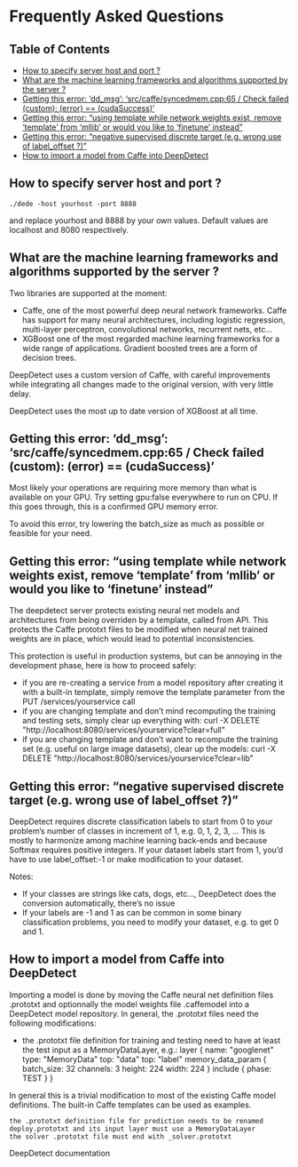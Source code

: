 Frequently Asked Questions
==========================

Table of Contents
-----------------
* [How to specify server host and port ?](#how-to-specify-server-host-and-port-)
* [What are the machine learning frameworks and algorithms supported by the server ?](#what-are-the-machine-learning-frameworks-and-algorithms-supported-by-the-server-)
* [Getting this error: ‘dd_msg’: ‘src/caffe/syncedmem.cpp:65 / Check failed (custom): (error) == (cudaSuccess)’](#getting-this-error-dd_msg-srccaffesyncedmemcpp65--check-failed-custom-error--cudasuccess)
* [Getting this error: “using template while network weights exist, remove ‘template’ from ‘mllib’ or would you like to ‘finetune’ instead”](#getting-this-error-using-template-while-network-weights-exist-remove-template-from-mllib-or-would-you-like-to-finetune-instead)
* [Getting this error: “negative supervised discrete target (e.g. wrong use of label_offset ?)”](#getting-this-error-negative-supervised-discrete-target-eg-wrong-use-of-label_offset-)
* [How to import a model from Caffe into DeepDetect](#how-to-import-a-model-from-caffe-into-deepdetect)

How to specify server host and port ?
-------------------------------------

	./dede -host yourhost -port 8888

and replace yourhost and 8888 by your own values. Default values are localhost and 8080 respectively.

What are the machine learning frameworks and algorithms supported by the server ?
---------------------------------------------------------------------------------

Two libraries are supported at the moment:
- Caffe, one of the most powerful deep neural network frameworks. Caffe has support for many neural architectures, including logistic regression, multi-layer perceptron, convolutional networks, recurrent nets, etc…
- XGBoost one of the most regarded machine learning frameworks for a wide range of applications. Gradient boosted trees are a form of decision trees.

DeepDetect uses a custom version of Caffe, with careful improvements while integrating all changes made to the original version, with very little delay.

DeepDetect uses the most up to date version of XGBoost at all time.

Getting this error: ‘dd_msg’: ‘src/caffe/syncedmem.cpp:65 / Check failed (custom): (error) == (cudaSuccess)’
------------------------------------------------------------------------------------------------------------

Most likely your operations are requiring more memory than what is available on your GPU. Try setting gpu:false everywhere to run on CPU. If this goes through, this is a confirmed GPU memory error.

To avoid this error, try lowering the batch_size as much as possible or feasible for your need.

Getting this error: “using template while network weights exist, remove ‘template’ from ‘mllib’ or would you like to ‘finetune’ instead”
----------------------------------------------------------------------------------------------------------------------------------------

The deepdetect server protects existing neural net models and architectures from being overriden by a template, called from API. This protects the Caffe prototxt files to be modified when neural net trained weights are in place, which would lead to potential inconsistencies.

This protection is useful in production systems, but can be annoying in the development phase, here is how to proceed safely:
- if you are re-creating a service from a model repository after creating it with a built-in template, simply remove the template parameter from the PUT /services/yourservice call
- if you are changing template and don’t mind recomputing the training and testing sets, simply clear up everything with:
	curl -X DELETE "http://localhost:8080/services/yourservice?clear=full"
- if you are changing template and don’t want to recompute the training set (e.g. useful on large image datasets), clear up the models:
	curl -X DELETE "http://localhost:8080/services/yourservice?clear=lib"

Getting this error: “negative supervised discrete target (e.g. wrong use of label_offset ?)”
--------------------------------------------------------------------------------------------

DeepDetect requires discrete classification labels to start from 0 to your problem’s number of classes in increment of 1, e.g. 0, 1, 2, 3, … This is mostly to harmonize among machine learning back-ends and because Softmax requires positive integers. If your dataset labels start from 1, you’d have to use label_offset:-1 or make modification to your dataset.

Notes:
- If your classes are strings like cats, dogs, etc…, DeepDetect does the conversion automatically, there’s no issue
- If your labels are -1 and 1 as can be common in some binary classification problems, you need to modify your dataset, e.g. to get 0 and 1.

How to import a model from Caffe into DeepDetect
------------------------------------------------

Importing a model is done by moving the Caffe neural net definition files .prototxt and optionnally the model weights file .caffemodel into a DeepDetect model repository. In general, the .prototxt files need the following modifications:

- the .prototxt file definition for training and testing need to have at least the test input as a MemoryDataLayer, e.g.:
	layer {
	  name: "googlenet"
	  type: "MemoryData"
	  top: "data"
	  top: "label"
	  memory_data_param {
	  batch_size: 32
	  channels: 3
	  height: 224
	  width: 224
	  }
	  include {
	  phase: TEST
	 }
	}

In general this is a trivial modification to most of the existing Caffe model definitions. The built-in Caffe templates can be used as examples.

    the .prototxt definition file for prediction needs to be renamed deploy.prototxt and its input layer must use a MemoryDataLayer
    the solver .prototxt file must end with _solver.prototxt

DeepDetect documentation
